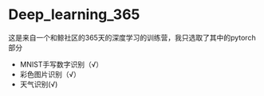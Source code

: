 # Deep_learning_365
这是来自一个和鲸社区的365天的深度学习的训练营，我只选取了其中的pytorch部分
* MNIST手写数字识别（√）
* 彩色图片识别（√）
* 天气识别(√)
